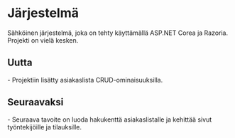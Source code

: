 # Järjestelmä
Sähköinen järjestelmä, joka on tehty käyttämällä ASP.NET Corea ja Razoria. Projekti on vielä kesken.

<h2>Uutta</h2>
- Projektiin lisätty asiakaslista CRUD-ominaisuuksilla.

<h2>Seuraavaksi</h2>
- Seuraava tavoite on luoda hakukenttä asiakaslistalle ja kehittää sivut työntekijöille ja tilauksille.

